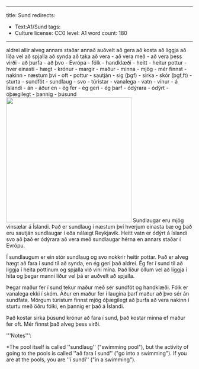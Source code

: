 





---
title: Sund
redirects:
- Text:A1/Sund
tags:
- Culture
license: CC0
level: A1
word count: 180
---
<vocabulary>
aldrei
allir
alveg
annars staðar
annað
auðvelt
að gera
að kosta
að liggja
að líða vel
að spjalla
að synda
að taka
að vera
- að vera með
- að vera þess virði
- að þurfa
- að þvo
- Evrópa
- fólk
- handklæði
- heitt
- heitur pottur
- hver einasti
- hægt
- krónur
- margir
- maður
- minna
- mjög
- mér finnst
- nakinn
- næstum því
- oft
- pottur
- sautján
- sig (þgf)
- sirka
- skór (þgf,ft)
- sturta
- sundföt
- sundlaug
- svo
- túristar
- vanalega
- vatn
- vinur
- á Íslandi
- án
- áður en
- ég fer
- ég geri
- ég þarf
- ódýrara
- ódýrt
- óþægilegt
- þannig
- þúsund
</vocabulary>

<Image src="Sundlaug.jpg" position="right" width="338"/>
<Book audio="Sund.mp3">
Sundlaugar eru mjög vinsælar á Íslandi. Það er sundlaug í næstum því hverjum einasta bæ og það eru sautján sundlaugar í eða nálægt Reykjavík. Heitt vatn er ódýrt á Íslandi svo að það er ódýrara að vera með sundlaugar hérna en annars staðar í Evrópu.

Í sundlaugum er ein stór sundlaug og svo nokkrir heitir pottar.
Það er alveg hægt að fara í sund til að synda, en ég geri það aldrei.
Ég fer í sund til að liggja í heita pottinum og spjalla við vini mína.
Það líður öllum vel að liggja í hita og þegar manni líður vel þá er auðvelt að spjalla.

Þegar maður fer í sund tekur maður með sér sundföt og handklæði. Fólk er vanalega ekki í skóm. Áður en maður fer í laugina þarf maður að þvo sér án sundfata. Mörgum túristum finnst mjög óþægilegt að þurfa að vera nakinn í sturtu með öðru fólki, en þannig er það á Íslandi.

Það kostar sirka þúsund krónur að fara í sund, það kostar minna ef maður fer oft. Mér finnst það alveg þess virði.
</Book>

<div class=notes>
'''Notes''':

*The pool itself is called ''sundlaug'' ("swimming pool"), but the activity of going to the pools is called ''að fara í sund'' ("go into a swimming"). If you are at the pools, you are ''í sundi'' ("in a swimming").
</div>

